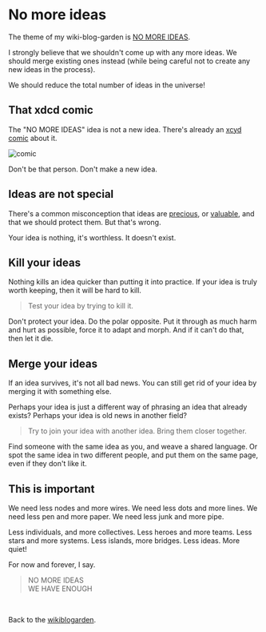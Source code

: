 # No more ideas 

The theme of my wiki-blog-garden is [NO MORE IDEAS](https://www.todepond.com/wikiblogarden/my-wikiblogarden).

I strongly believe that we shouldn't come up with any more ideas. We should merge existing ones instead (while being careful not to create any new ideas in the process).

We should reduce the total number of ideas in the universe!

## That xdcd comic

The "NO MORE IDEAS" idea is not a new idea. There's already an [xcyd comic](https://xkcd.com/927/) about it.

![comic](https://imgs.xkcd.com/comics/standards.png)

Don't be that person. Don't make a new idea.

## Ideas are not special

There's a common misconception that ideas are [precious](https://youtu.be/a6lxJdkaUMc?si=eBBpKhV9s0fq8KUr), or [valuable](https://youtu.be/PUv66718DII?si=Nky4UYqC_34GfNPT), and that we should protect them. But that's wrong.

Your idea is nothing, it's worthless. It doesn't exist. 

## Kill your ideas

Nothing kills an idea quicker than putting it into practice. If your idea is truly worth keeping, then it will be hard to kill.

> Test your idea by trying to kill it.

Don't protect your idea. Do the polar opposite. Put it through as much harm and hurt as possible, force it to adapt and morph. And if it can't do that, then let it die.

## Merge your ideas 

If an idea survives, it's not all bad news. You can still get rid of your idea by merging it with something else.

Perhaps your idea is just a different way of phrasing an idea that already exists? Perhaps your idea is old news in another field?

> Try to join your idea with another idea. Bring them closer together.

Find someone with the same idea as you, and weave a shared language. Or spot the same idea in two different people, and put them on the same page, even if they don't like it.

## This is important

We need less nodes and more wires. We need less dots and more lines. We need less pen and more paper. We need less junk and more pipe.

Less individuals, and more collectives. Less heroes and more teams. Less stars and more systems. Less islands, more bridges. Less ideas. More quiet!

For now and forever, I say.

> NO MORE IDEAS<br>
> WE HAVE ENOUGH 

<br>

Back to the [wikiblogarden](/wikiblogarden).
